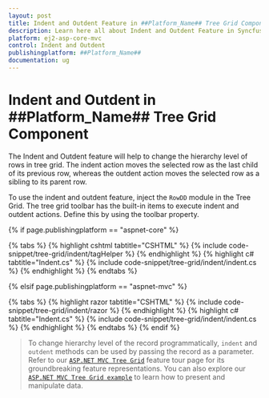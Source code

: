 ```yaml
---
layout: post
title: Indent and Outdent Feature in ##Platform_Name## Tree Grid Component | Syncfusion
description: Learn here all about Indent and Outdent Feature in Syncfusion ##Platform_Name## Tree Grid component and much more.
platform: ej2-asp-core-mvc
control: Indent and Outdent
publishingplatform: ##Platform_Name##
documentation: ug
---
```


# Indent and Outdent in ##Platform_Name## Tree Grid Component

The Indent and Outdent feature will help to change the hierarchy level of rows in tree grid. The indent action moves the selected row as the last child of its previous row, whereas the outdent action moves the selected row as a sibling to its parent row.

To use the indent and outdent feature, inject the `RowDD` module in the Tree Grid. The tree grid toolbar has the built-in items to execute indent and outdent actions. Define this by using the toolbar property.

{% if page.publishingplatform == "aspnet-core" %}

{% tabs %}
{% highlight cshtml tabtitle="CSHTML" %}
{% include code-snippet/tree-grid/indent/tagHelper %}
{% endhighlight %}
{% highlight c# tabtitle="Indent.cs" %}
{% include code-snippet/tree-grid/indent/indent.cs %}
{% endhighlight %}
{% endtabs %}

{% elsif page.publishingplatform == "aspnet-mvc" %}

{% tabs %}
{% highlight razor tabtitle="CSHTML" %}
{% include code-snippet/tree-grid/indent/razor %}
{% endhighlight %}
{% highlight c# tabtitle="Indent.cs" %}
{% include code-snippet/tree-grid/indent/indent.cs %}
{% endhighlight %}
{% endtabs %}
{% endif %}

> To change hierarchy level of the record programmatically, `indent` and `outdent` methods can be used by passing the record as a parameter.
>Refer to our [`ASP.NET MVC Tree Grid`](https://www.syncfusion.com/aspnet-mvc-ui-controls/tree-grid) feature tour page for its groundbreaking feature representations. You can also explore our [`ASP.NET MVC Tree Grid example`](https://ej2.syncfusion.com/aspnetmvc/TreeGrid/Overview#/material) to learn how to present and manipulate data.